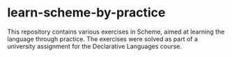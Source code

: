 # learn-scheme-by-practice
This repository contains various exercises in Scheme, aimed at learning the language through practice. The exercises were solved as part of a university assignment for the Declarative Languages course.
